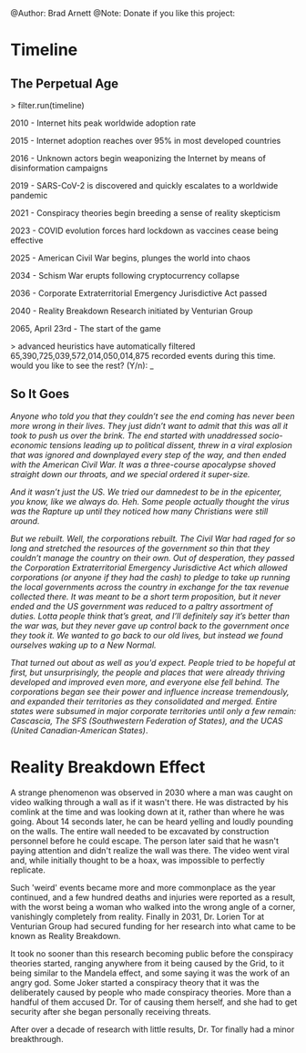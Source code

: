 @Author: Brad Arnett
@Note: Donate if you like this project:

# Timeline
## The Perpetual Age

\> filter.run(timeline)

2010 - Internet hits peak worldwide adoption rate

2015 - Internet adoption reaches over 95% in most developed countries

2016 - Unknown actors begin weaponizing the Internet by means of disinformation campaigns

2019 - SARS-CoV-2 is discovered and quickly escalates to a worldwide pandemic

2021 - Conspiracy theories begin breeding a sense of reality skepticism

2023 - COVID evolution forces hard lockdown as vaccines cease being effective

2025 - American Civil War begins, plunges the world into chaos

2034 - Schism War erupts following cryptocurrency collapse

2036 - Corporate Extraterritorial Emergency Jurisdictive Act passed

2040 - Reality Breakdown Research initiated by Venturian Group

2065, April 23rd - The start of the game

\> advanced heuristics have automatically filtered 65,390,725,039,572,014,050,014,875 recorded events during this time.  would you like to see the rest?  (Y/n): _ 

## So It Goes
*Anyone who told you that they couldn’t see the end coming has never been more wrong in their lives.  They just didn’t want to admit that this was all it took to push us over the brink.  The end started with unaddressed socio-economic tensions leading up to political dissent, threw in a viral explosion that was ignored and downplayed every step of the way, and then ended with the American Civil War.  It was a three-course apocalypse shoved straight down our throats, and we special ordered it super-size.*

*And it wasn’t just the US.  We tried our damnedest to be in the epicenter, you know, like we always do.  Heh.  Some people actually thought the virus was the Rapture up until they noticed how many Christians were still around.*

*But we rebuilt.  Well, the corporations rebuilt.  The Civil War had raged for so long and stretched the resources of the government so thin that they couldn’t manage the country on their own.  Out of desperation, they passed the Corporation Extraterritorial Emergency Jurisdictive Act which allowed corporations (or anyone if they had the cash) to pledge to take up running the local governments across the country in exchange for the tax revenue collected there.  It was meant to be a short term proposition, but it never ended and the US government was reduced to a paltry assortment of duties.  Lotta people think that’s great, and I’ll definitely say it’s better than the war was, but they never gave up control back to the government once they took it.  We wanted to go back to our old lives, but instead we found ourselves waking up to a New Normal.*

*That turned out about as well as you'd expect.  People tried to be hopeful at first, but unsurprisingly, the people and places that were already thriving developed and improved even more, and everyone else fell behind.  The corporations began see their power and influence increase tremendously, and expanded their territories as they consolidated and merged.  Entire states were subsumed in major corporate territories until only a few remain:  Cascascia, The SFS (Southwestern Federation of States), and the UCAS (United Canadian-American States)*.

# Reality Breakdown Effect

A strange phenomenon was observed in 2030 where a man was caught on video walking through a wall as if it wasn't there.  He was distracted by his comlink at the time and was looking down at it, rather than where he was going.  About 14 seconds later, he can be heard yelling and loudly pounding on the walls.  The entire wall needed to be excavated by construction personnel before he could escape.  The person later said that he wasn't paying attention and didn't realize the wall was there.  The video went viral and, while initially thought to be a hoax, was impossible to perfectly replicate.  

Such 'weird' events became more and more commonplace as the year continued, and a few hundred deaths and injuries were reported as a result, with the worst being a woman who walked into the wrong angle of a corner, vanishingly completely from reality.  Finally in 2031, Dr. Lorien Tor at Venturian Group had secured funding for her research into what came to be known as Reality Breakdown.

It took no sooner than this research becoming public before the conspiracy theories started, ranging anywhere from it being caused by the Grid, to it being similar to the Mandela effect, and some saying it was the work of an angry god.  Some Joker started a conspiracy theory that it was the deliberately caused by people who made conspiracy theories.  More than a handful of them accused Dr. Tor of causing them herself, and she had to get security after she began personally receiving threats.

After over a decade of research with little results, Dr. Tor finally had a minor breakthrough.  